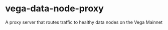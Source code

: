 # vega-data-node-proxy
A proxy server that routes traffic to healthy data nodes on the Vega Mainnet
